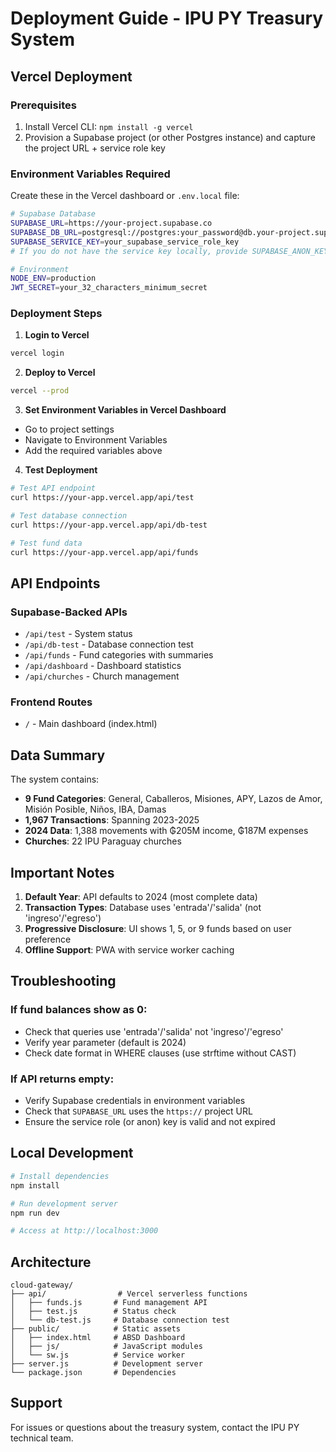 # Deployment Guide - IPU PY Treasury System

## Vercel Deployment

### Prerequisites
1. Install Vercel CLI: `npm install -g vercel`
2. Provision a Supabase project (or other Postgres instance) and capture the project URL + service role key

### Environment Variables Required

Create these in the Vercel dashboard or `.env.local` file:

```bash
# Supabase Database
SUPABASE_URL=https://your-project.supabase.co
SUPABASE_DB_URL=postgresql://postgres:your_password@db.your-project.supabase.co:5432/postgres
SUPABASE_SERVICE_KEY=your_supabase_service_role_key
# If you do not have the service key locally, provide SUPABASE_ANON_KEY for read-only access

# Environment
NODE_ENV=production
JWT_SECRET=your_32_characters_minimum_secret
```

### Deployment Steps

1. **Login to Vercel**
```bash
vercel login
```

2. **Deploy to Vercel**
```bash
vercel --prod
```

3. **Set Environment Variables in Vercel Dashboard**
- Go to project settings
- Navigate to Environment Variables
- Add the required variables above

4. **Test Deployment**
```bash
# Test API endpoint
curl https://your-app.vercel.app/api/test

# Test database connection
curl https://your-app.vercel.app/api/db-test

# Test fund data
curl https://your-app.vercel.app/api/funds
```

## API Endpoints

### Supabase-Backed APIs
- `/api/test` - System status
- `/api/db-test` - Database connection test
- `/api/funds` - Fund categories with summaries
- `/api/dashboard` - Dashboard statistics
- `/api/churches` - Church management

### Frontend Routes
- `/` - Main dashboard (index.html)

## Data Summary

The system contains:
- **9 Fund Categories**: General, Caballeros, Misiones, APY, Lazos de Amor, Misión Posible, Niños, IBA, Damas
- **1,967 Transactions**: Spanning 2023-2025
- **2024 Data**: 1,388 movements with ₲205M income, ₲187M expenses
- **Churches**: 22 IPU Paraguay churches

## Important Notes

1. **Default Year**: API defaults to 2024 (most complete data)
2. **Transaction Types**: Database uses 'entrada'/'salida' (not 'ingreso'/'egreso')
3. **Progressive Disclosure**: UI shows 1, 5, or 9 funds based on user preference
4. **Offline Support**: PWA with service worker caching

## Troubleshooting

### If fund balances show as 0:
- Check that queries use 'entrada'/'salida' not 'ingreso'/'egreso'
- Verify year parameter (default is 2024)
- Check date format in WHERE clauses (use strftime without CAST)

### If API returns empty:
- Verify Supabase credentials in environment variables
- Check that `SUPABASE_URL` uses the `https://` project URL
- Ensure the service role (or anon) key is valid and not expired

## Local Development

```bash
# Install dependencies
npm install

# Run development server
npm run dev

# Access at http://localhost:3000
```

## Architecture

```
cloud-gateway/
├── api/                # Vercel serverless functions
│   ├── funds.js       # Fund management API
│   ├── test.js        # Status check
│   └── db-test.js     # Database connection test
├── public/            # Static assets
│   ├── index.html     # ABSD Dashboard
│   ├── js/            # JavaScript modules
│   └── sw.js          # Service worker
├── server.js          # Development server
└── package.json       # Dependencies
```

## Support

For issues or questions about the treasury system, contact the IPU PY technical team.
